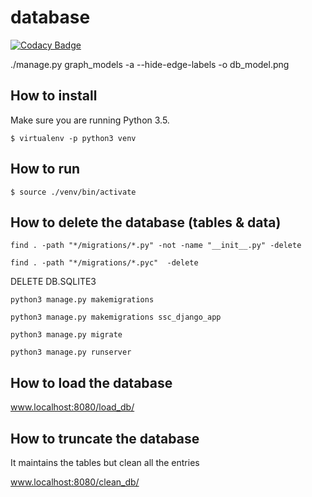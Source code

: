 # database

[![Codacy Badge](https://api.codacy.com/project/badge/Grade/2b76aa6a97d747f9b39c3aa32d6316a7)](https://app.codacy.com/gh/Self-Service-Campus/ssc-database?utm_source=github.com&utm_medium=referral&utm_content=Self-Service-Campus/ssc-database&utm_campaign=Badge_Grade_Settings)

./manage.py graph_models -a --hide-edge-labels -o db_model.png

## How to install

Make sure you are running Python 3.5.

`$ virtualenv -p python3 venv`

## How to run

`$ source ./venv/bin/activate`


## How to delete the database (tables & data)

`find . -path "*/migrations/*.py" -not -name "__init__.py" -delete`

`find . -path "*/migrations/*.pyc"  -delete`

DELETE DB.SQLITE3

`python3 manage.py makemigrations`

`python3 manage.py makemigrations ssc_django_app`

`python3 manage.py migrate`

`python3 manage.py runserver`

## How to load the database

www.localhost:8080/load_db/

## How to truncate the database

It maintains the tables but clean all the entries 

www.localhost:8080/clean_db/